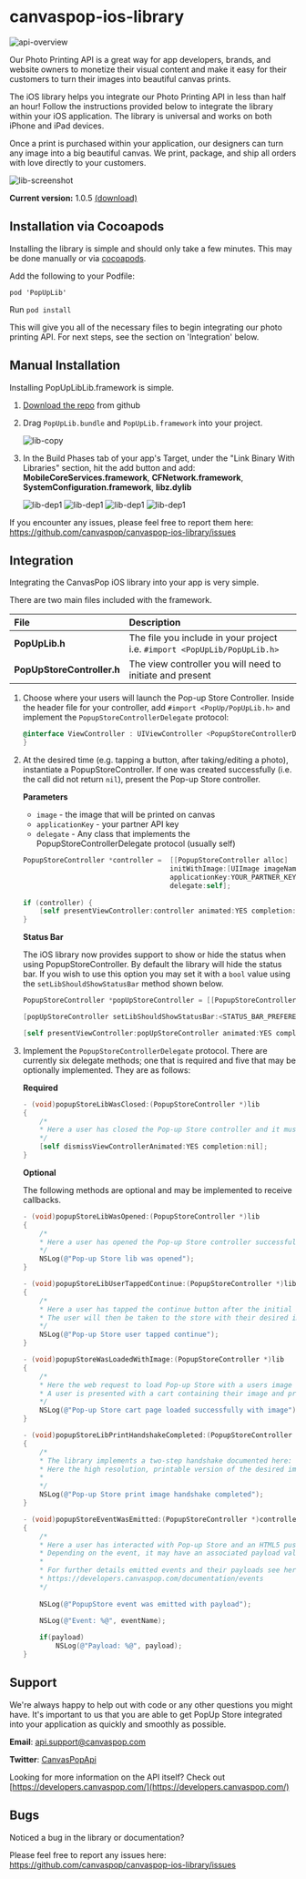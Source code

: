 canvaspop-ios-library
=====================

![api-overview](https://cp-static.s3.amazonaws.com/popupstore/documentation/photo-printing-api.jpg)

Our Photo Printing API is a great way for app developers, brands, and website owners to monetize their visual content and make it easy for their customers to turn their images into beautiful canvas prints.
 
The iOS library helps you integrate our Photo Printing API in less than half an hour! Follow the instructions provided below to integrate the library within your iOS application. The library is universal and works on both iPhone and iPad devices.
 
Once a print is purchased within your application, our designers can turn any image into a big beautiful canvas. We print, package, and ship  all orders with love directly to your customers.

![lib-screenshot](https://cp-static.s3.amazonaws.com/popupstore/documentation/lib-screenshot.png)

**Current version:** 1.0.5 [(download)](https://github.com/canvaspop/canvaspop-ios-library/archive/master.zip)

## Installation via Cocoapods

Installing the library is simple and should only take a few minutes. This may be done manually or via [cocoapods](http://cocoapods.org/).

Add the following to your Podfile: 

````
pod 'PopUpLib'
````

Run `pod install`

This will give you all of the necessary files to begin integrating our photo printing API. For next steps, see the section on 'Integration' below.

## Manual Installation

Installing PopUpLibLib.framework is simple.

1. [Download the repo](https://github.com/canvaspop/canvaspop-ios-library/archive/master.zip) from github

2. Drag `PopUpLib.bundle` and `PopUpLib.framework` into your project.
    
    ![lib-copy](https://cp-static.s3.amazonaws.com/popupstore/documentation/lib1.png)


3. In the Build Phases tab of your app's Target, under the "Link Binary With Libraries" section, hit the add button and add: **MobileCoreServices.framework**, **CFNetwork.framework**, **SystemConfiguration.framework**, **libz.dylib**

    ![lib-dep1](https://cp-static.s3.amazonaws.com/popupstore/documentation/lib2.png)
    ![lib-dep1](https://cp-static.s3.amazonaws.com/popupstore/documentation/lib3.png)
    ![lib-dep1](https://cp-static.s3.amazonaws.com/popupstore/documentation/lib4.png)
    ![lib-dep1](https://cp-static.s3.amazonaws.com/popupstore/documentation/lib5.png)

    
If you encounter any issues, please feel free to report them here: https://github.com/canvaspop/canvaspop-ios-library/issues

## Integration

Integrating the CanvasPop iOS library into your app is very simple.

There are two main files included with the framework.

| File          | Description   |
| :------------ | :------------ |
|**PopUpLib.h**| The file you include in your project i.e. `#import <PopUpLib/PopUpLib.h>` |
|**PopUpStoreController.h**| The view controller you will need to initiate and present |

1. Choose where your users will launch the Pop-up Store Controller. Inside the header file for your controller, add `#import <PopUp/PopUpLib.h>` and implement the `PopupStoreControllerDelegate` protocol:
    ````objective-c
    @interface ViewController : UIViewController <PopupStoreControllerDelegate> {
    }
    ````
2. At the desired time (e.g. tapping a button, after taking/editing a photo), instantiate a PopupStoreController. If one was created successfully (i.e. the call did not return `nil`), present the Pop-up Store controller.

    **Parameters**
    - `image` - the image that will be printed on canvas
    - `applicationKey` - your partner API key 
    - `delegate` -  Any class that implements the PopupStoreControllerDelegate protocol (usually self)
    
    ````objective-c
    PopupStoreController *controller =  [[PopupStoreController alloc] 
                                        initWithImage:[UIImage imageNamed:@"your_descired_image.jpg"] 
                                        applicationKey:YOUR_PARTNER_KEY 
                                        delegate:self];
                                                                     
    if (controller) {
        [self presentViewController:controller animated:YES completion:NULL];
    }
    ````
    **Status Bar**
    
    The iOS library now provides support to show or hide the status when using PopupStoreController. By default the library will hide the status bar. If you wish to use this option you may set it with a `bool` value using the `setLibShouldShowStatusBar` method shown below.
    
    ````objective-c
    PopupStoreController *popUpStoreController = [[PopupStoreController alloc] initWithImage:[UIImage imageNamed:@"your_descired_image.jpg"] applicationKey:YOUR_PARTNER_KEY delegate:self];
    
    [popUpStoreController setLibShouldShowStatusBar:<STATUS_BAR_PREFERENCE>];
    
    [self presentViewController:popUpStoreController animated:YES completion:NULL];
    ````
    
3. Implement the `PopupStoreControllerDelegate` protocol. There are currently six delegate methods; one that is required and five that may be optionally implemented. They are as follows:
    
    **Required**

    ````objective-c
    - (void)popupStoreLibWasClosed:(PopupStoreController *)lib
    {
        /*
        * Here a user has closed the Pop-up Store controller and it must be dismissed
        */
        [self dismissViewControllerAnimated:YES completion:nil];
    }
    ````

    **Optional**
    
    The following methods are optional and may be implemented to receive callbacks.

    ````objective-c
    - (void)popupStoreLibWasOpened:(PopupStoreController *)lib
    {
        /*
        * Here a user has opened the Pop-up Store controller successfully
        */
        NSLog(@"Pop-up Store lib was opened");
    }

    - (void)popupStoreLibUserTappedContinue:(PopupStoreController *)lib
    {
        /*
        * Here a user has tapped the continue button after the initial image handshake was completed
        * The user will then be taken to the store with their desired image
        */
        NSLog(@"Pop-up Store user tapped continue");
    }

    - (void)popupStoreWasLoadedWithImage:(PopupStoreController *)lib
    {
        /*
        * Here the web request to load Pop-up Store with a users image completed successfully
        * A user is presented with a cart containing their image and print options
        */
        NSLog(@"Pop-up Store cart page loaded successfully with image");
    }

    - (void)popupStoreLibPrintHandshakeCompleted:(PopupStoreController *)lib
    {
        /*
        * The library implements a two-step handshake documented here: https://developers.canvaspop.com/documentation/image-handshake#two-step
        * Here the high resolution, printable version of the desired image was uploaded succesfully
        * 
        */
        NSLog(@"Pop-up Store print image handshake completed");
    }
    
    - (void)popupStoreEventWasEmitted:(PopupStoreController *)controller withEvent:(NSString*)eventName withPayload:(NSDictionary *)payload
    {
        /*
        * Here a user has interacted with Pop-up Store and an HTML5 pushMessage() was emitted.
        * Depending on the event, it may have an associated payload value sent along with the event name.
        * 
        * For further details emitted events and their payloads see here: 
        * https://developers.canvaspop.com/documentation/events
        */
        
        NSLog(@"PopupStore event was emitted with payload");
        
        NSLog(@"Event: %@", eventName);
    
        if(payload)
            NSLog(@"Payload: %@", payload);
    }

    ````
    
## Support

We're always happy to help out with code or any other questions you might have. 
It's important to us that you are able to get PopUp Store integrated into your application as quickly and smoothly as possible.

**Email**:   [api.support@canvaspop.com](mailto:api.support@canvaspop.com)

**Twitter**: [CanvasPopApi](https://twitter.com/CanvasPopApi)

Looking for more information on the API itself? Check out [https://developers.canvaspop.com/](https://developers.canvaspop.com/)

## Bugs

Noticed a bug in the library or documentation? 

Please feel free to report any issues here: https://github.com/canvaspop/canvaspop-ios-library/issues

